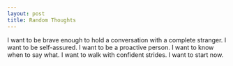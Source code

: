 ```yaml
---
layout: post
title: Random Thoughts
---
```


I want to be brave enough to hold a conversation with a complete stranger. I want to be self-assured. I want to be a proactive person. I want to know when to say what. I want to walk with confident strides. I want to start now. 
